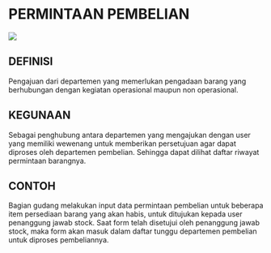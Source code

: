 # PERMINTAAN PEMBELIAN

![](_media/id/pembelian/permintaan-pembelian.jpg)

## DEFINISI
Pengajuan dari departemen yang memerlukan pengadaan barang yang berhubungan dengan kegiatan operasional maupun non operasional.

## KEGUNAAN
Sebagai penghubung antara departemen yang mengajukan dengan user yang memiliki wewenang untuk memberikan persetujuan agar dapat diproses oleh departemen pembelian. Sehingga dapat dilihat daftar riwayat permintaan barangnya.

## CONTOH
Bagian gudang melakukan input data permintaan pembelian untuk beberapa item persediaan barang yang akan habis, untuk ditujukan kepada user penanggung jawab stock. Saat form telah disetujui oleh penanggung jawab stock, maka form akan masuk dalam daftar tunggu departemen pembelian untuk diproses pembeliannya.
